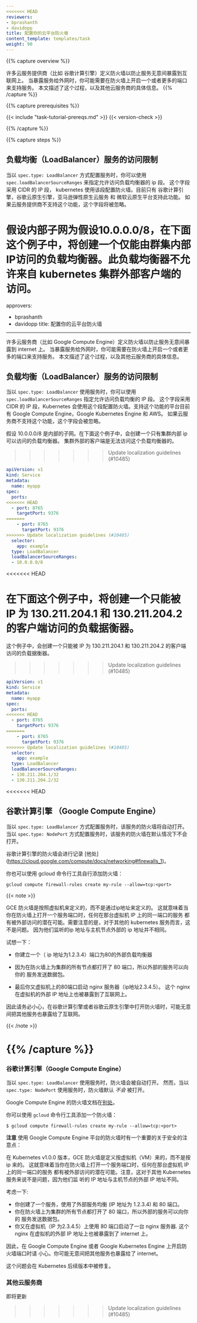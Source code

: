 ```yaml
---
<<<<<<< HEAD
reviewers:
- bprashanth
- davidopp
title: 配置你的云平台防火墙
content_template: templates/task
weight: 90
---
```


{{% capture overview %}}

<!-- 
Many cloud providers (e.g. Google Compute Engine) define firewalls that help prevent inadvertent
exposure to the internet.  When exposing a service to the external world, you may need to open up
one or more ports in these firewalls to serve traffic.  This document describes this process, as
well as any provider specific details that may be necessary.
-->
许多云服务提供商（比如 谷歌计算引擎）定义防火墙以防止服务无意间暴露到互联网上。
当暴露服务给外网时，你可能需要在防火墙上开启一个或者更多的端口来支持服务。
本文描述了这个过程，以及其他云服务商的具体信息。
{{% /capture %}}


{{% capture prerequisites %}}

{{< include "task-tutorial-prereqs.md" >}} {{< version-check >}}

{{% /capture %}}

{{% capture steps %}}
<!--
## Restrict Access For LoadBalancer Service
-->
## 负载均衡（LoadBalancer）服务的访问限制

<!--
 When using a Service with `spec.type: LoadBalancer`, you can specify the IP ranges that are allowed to access the load balancer
 by using `spec.loadBalancerSourceRanges`. This field takes a list of IP CIDR ranges, which Kubernetes will use to configure firewall exceptions.
 This feature is currently supported on Google Compute Engine, Google Kubernetes Engine, AWS Elastic Kubernetes Service, and Azure Kubernetes Service. This field will be ignored if the cloud provider does not support the feature.
-->
当以 `spec.type: LoadBalancer` 方式配置服务时，你可以使用 `spec.loadBalancerSourceRanges` 来指定允许访问负载均衡器的 ip 段。
这个字段采用 CIDR 的 IP 段， kubernetes 使用该段配置防火墙。目前只有 谷歌计算引擎，谷歌云原生引擎，亚马逊弹性原生云服务 和 微软云原生平台支持此功能。
如果云服务提供商不支持这个功能，这个字段将被忽略。

<!--
 Assuming 10.0.0.0/8 is the internal subnet. In the following example, a load balancer will be created that is only accessible to cluster internal IPs.
 This will not allow clients from outside of your Kubernetes cluster to access the load balancer.
-->
假设内部子网为假设10.0.0.0/8，在下面这个例子中，将创建一个仅能由群集内部IP访问的负载均衡器。此负载均衡器不允许来自 kubernetes 集群外部客户端的访问。
=======
approvers:
- bprashanth
- davidopp
title: 配置你的云平台防火墙
---






许多云服务商（比如 Google Compute Engine）定义防火墙以防止服务无意间暴露到 internet 上。
当暴露服务给外网时，你可能需要在防火墙上开启一个或者更多的端口来支持服务。
本文描述了这个过程，以及其他云服务商的具体信息。


## 负载均衡（LoadBalancer）服务的访问限制

 
 
 
 当以 `spec.type: LoadBalancer` 使用服务时，你可以使用 `spec.loadBalancerSourceRanges` 指定允许访问负载均衡的 IP 段。
 这个字段采用 CIDR 的 IP 段，Kubernetes 会使用这个段配置防火墙。支持这个功能的平台目前有 Google Compute Engine，Google Kubernetes Engine 和 AWS。
 如果云服务商不支持这个功能，这个字段会被忽略。

 
 
 假设 10.0.0.0/8 是内部的子网。在下面这个例子中，会创建一个只有集群内部 ip 可以访问的负载均衡器。
 集群外部的客户端是无法访问这个负载均衡器的。
>>>>>>> Update localization guidelines (#10485)

```yaml
apiVersion: v1
kind: Service
metadata:
  name: myapp
spec:
  ports:
<<<<<<< HEAD
  - port: 8765
    targetPort: 9376
=======
    - port: 8765
      targetPort: 9376
>>>>>>> Update localization guidelines (#10485)
  selector:
    app: example
  type: LoadBalancer
  loadBalancerSourceRanges:
  - 10.0.0.0/8
```
<<<<<<< HEAD
<!--
 In the following example, a load balancer will be created that is only accessible to clients with IP addresses from 130.211.204.1 and 130.211.204.2.
-->
在下面这个例子中，将创建一个只能被 IP 为 130.211.204.1 和 130.211.204.2 的客户端访问的负载据衡器。
=======

 
 这个例子中，会创建一个只能被 IP 为 130.211.204.1 和 130.211.204.2 的客户端访问的负载据衡器。
>>>>>>> Update localization guidelines (#10485)

```yaml
apiVersion: v1
kind: Service
metadata:
  name: myapp
spec:
  ports:
<<<<<<< HEAD
  - port: 8765
    targetPort: 9376
=======
    - port: 8765
      targetPort: 9376
>>>>>>> Update localization guidelines (#10485)
  selector:
    app: example
  type: LoadBalancer
  loadBalancerSourceRanges:
  - 130.211.204.1/32
  - 130.211.204.2/32
```
<<<<<<< HEAD
<!--
## Google Compute Engine
-->
## 谷歌计算引擎 （Google Compute Engine）

<!--
When using a Service with `spec.type: LoadBalancer`, the firewall will be
opened automatically.  When using `spec.type: NodePort`, however, the firewall
is *not* opened by default.
-->
当以 `spec.type: LoadBalancer` 方式配置服务时，该服务的防火墙将自动打开。
当以 `spec.type: NodePort` 方式配置服务时，该服务的防火墙在默认情况下不会打开。

<!--
Google Compute Engine firewalls are documented [elsewhere](https://cloud.google.com/compute/docs/networking#firewalls_1).
-->
谷歌计算引擎的防火墙会进行记录 [他处] (https://cloud.google.com/compute/docs/networking#firewalls_1)。

<!--
You can add a firewall with the `gcloud` command line tool:
-->
你也可以使用 gcloud 命令行工具自行添加防火墙：

```shell
gcloud compute firewall-rules create my-rule --allow=tcp:<port>
```

{{< note >}}
<!--
GCE firewalls are defined per-vm, rather than per-ip address. This means that
when you open a firewall for a service's ports, anything that serves on that
port on that VM's host IP address may potentially serve traffic. Note that this
is not a problem for other Kubernetes services, as they listen on IP addresses
that are different than the host node's external IP address.
-->
GCE 防火墙是按照虚拟机来定义的，而不是通过ip地址来定义的。
这就意味着当你在防火墙上打开一个服务端口时，任何在那台虚拟机 IP 上的同一端口的服务
都有被外部访问的潜在可能。需要注意的是，对于其他的 kubernetes 服务而言，这不是问题。
因为他们监听的ip 地址与主机节点外部的 ip 地址并不相同。

<!--
Consider:
-->
试想一下：

<!--
   * You create a Service with an external load balancer (IP Address 1.2.3.4)
     and port 80
-->
   * 你建立一个（ ip 地址为1.2.3.4）端口为80的外部负载均衡器

<!--
   * You open the firewall for port 80 for all nodes in your cluster, so that
     the external Service actually can deliver packets to your Service
-->
   * 因为在防火墙上为集群的所有节点都打开了 80 端口，所以外部的服务可以向你的
     服务发送数据包。
   
<!--  
   * You start an nginx server, running on port 80 on the host virtual machine
     (IP Address 2.3.4.5).  This nginx is also exposed to the internet on
     the VM's external IP address.
-->
   * 最后你又虚拟机上的80端口启动 nginx 服务器（ip地址2.3.4.5）。
     这个 nginx 在虚拟机的外部 IP 地址上也被暴露到了互联网上。
   
<!--
Consequently, please be careful when opening firewalls in Google Compute Engine
or Google Kubernetes Engine.  You may accidentally be exposing other services to
the wilds of the internet.
-->
因此请务必小心，在谷歌计算引擎或者谷歌云原生引擎中打开防火墙时，可能无意间把其他服务也暴露给了互联网。

{{< /note >}}

{{% /capture %}}
=======


### 谷歌计算引擎（Google Compute Engine）




当以 `spec.type: LoadBalancer` 使用服务时，防火墙会被自动打开。
然而，当以 `spec.type: NodePort` 使用服务时，防火墙默认 *不会* 被打开。


Google Compute Engine 的防火墙文档在[别处](https://cloud.google.com/compute/docs/networking#firewalls_1)。


你可以使用 `gcloud` 命令行工具添加一个防火墙：

```shell
$ gcloud compute firewall-rules create my-rule --allow=tcp:<port>
```



**注意**
使用 Google Compute Engine 平台的防火墙时有一个重要的关于安全的注意点：







在 Kubernetes v1.0.0 版本，GCE 防火墙是定义按虚拟机（VM）来的，而不是按 ip 来的。
这就意味着当你在防火墙上打开一个服务端口时，任何在那台虚拟机 IP 上的同一端口的服务
都有被外部访问的潜在可能。注意，这对于其他 Kubernetes 服务来说不是问题，因为他们监
听的 IP 地址与主机节点的外部 IP 地址不同。


考虑一下:

   * 你创建了一个服务，使用了外部服务均衡 (IP 地址为 1.2.3.4) 和 80 端口。
   * 你在防火墙上为集群的所有节点都打开了 80 端口，所以外部的服务可以向你的
     服务发送数据包。
   * 你又在虚拟机（IP 为2.3.4.5）上使用 80 端口启动了一台 nginx 服务器.
     这个 nginx 在虚拟机的外部 IP 地址上也被暴露到了 internet 上。




因此，在 Google Compute Engine 或者 Google Kubernetes Engine 上开启防火墙端口时请
小心。你可能无意间把其他服务也暴露给了 internet。


这个问题会在 Kubernetes 后续版本中被修复。


### 其他云服务商


即将更新

>>>>>>> Update localization guidelines (#10485)
